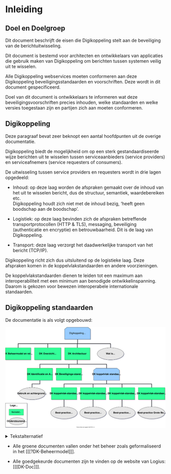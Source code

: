 # Inleiding

## Doel en Doelgroep

Dit document beschrijft de eisen die Digikoppeling stelt aan de beveiliging van de berichtuitwisseling.

Dit document is bestemd voor architecten en ontwikkelaars van applicaties die gebruik maken van Digikoppeling om berichten tussen systemen veilig uit te wisselen.

Alle Digikoppeling webservices moeten conformeren aan deze Digikoppeling beveiligingsstandaarden en voorschriften. Deze wordt in dit document gespecificeerd.

Doel van dit document is ontwikkelaars te informeren wat deze beveiligingsvoorschriften precies inhouden, welke standaarden en welke versies toegestaan zijn en partijen zich aan moeten conformeren.

## Digikoppeling 

Deze paragraaf bevat zeer beknopt een aantal hoofdpunten uit de overige documentatie.

Digikoppeling biedt de mogelijkheid om op een sterk gestandaardiseerde wijze berichten uit te wisselen tussen serviceaanbieders (service providers) en serviceafnemers (service requesters of consumers).

De uitwisseling tussen service providers en requesters wordt in drie lagen opgedeeld:

- Inhoud: op deze laag worden de afspraken gemaakt over de inhoud van het uit te wisselen bericht, dus de structuur, semantiek, waardebereiken etc.   
    Digikoppeling houdt zich niet met de inhoud bezig, ‘heeft geen boodschap aan de boodschap’.

- Logistiek: op deze laag bevinden zich de afspraken betreffende transportprotocollen (HTTP & TLS), messaging, beveiliging (authenticatie en encryptie) en betrouwbaarheid. Dit is de laag van Digikoppeling.

- Transport: deze laag verzorgt het daadwerkelijke transport van het bericht (TCP/IP).

Digikoppeling richt zich dus uitsluitend op de logistieke laag. Deze afspraken komen in de koppelvlakstandaarden en andere voorzieningen.

De koppelvlakstandaarden dienen te leiden tot een maximum aan interoperabiliteit met een minimum aan benodigde ontwikkelinspanning. Daarom is gekozen voor bewezen interoperabele internationale standaarden.

## Digikoppeling standaarden 

De documentatie is als volgt opgebouwd:

![Overzicht van de onderdelen van de Digikoppeling Standaard, de standaard is onderverdeeld in normatieve en ondersteunende onderdelen](media/DK_Specificatie_structuur.svg "Digikoppeling Standaard")

<details>
    <summary> Tekstalternatief </summary>
<ul>
	<li>Digikoppeling Standaard
		<ul>
			<li> <a href="https://gitdocumentatie.logius.nl/publicatie/dk/beheer/">DK Beheermodel en releasebeleid</a>* </li>
			<li> <a href="https://gitdocumentatie.logius.nl/publicatie/dk/actueel/">DK Overzicht Actuele Documentatie en Compliance</a>* </li>
			<li> <a href="https://gitdocumentatie.logius.nl/publicatie/dk/architectuur">DK Architectuur</a>*
				<ul>
					<li> <a href="https://gitdocumentatie.logius.nl/publicatie/dk/idauth/">DK Identificatie en Authenticatie</a>*
						<ul>
							<li><i> <a href="https://gitdocumentatie.logius.nl/publicatie/dk/gbachtcert/">Digikoppeling Gebruik en Achtergronden Certificaten</a></i>† </li>
						</ul>
					</li>
					<li> <a href="https://gitdocumentatie.logius.nl/publicatie/dk/beveilig/">DK Beveiligingsstandaarden en voorschriften</a>* </li>
					<li>Koppelvlakstandaarden
						<ul>
							<li> <a href="https://gitdocumentatie.logius.nl/publicatie/dk/wus/">DK Koppelvlakstandaard WUS</a>*
								<ul>
									<li><i><a href="https://gitdocumentatie.logius.nl/publicatie/dk/bpwus">Best-practice WUS</a></i>† </li>
								</ul>
							</li>
							<li> <a href="https://gitdocumentatie.logius.nl/publicatie/dk/ebms/">DK Koppelvlakstandaard ebMS2</a>*
								<ul>
									<li> <i><a href="https://gitdocumentatie.logius.nl/publicatie/dk/bpebms">Best-practice ebMS2</a></i>† </li>
								</ul>
							</li>
							<li> <a href="https://gitdocumentatie.logius.nl/publicatie/dk/gb/">DK Koppelvlakstandaard Grote Berichten</a>*
								<ul>
									<li> <i><a href="https://gitdocumentatie.logius.nl/publicatie/dk/bpgb">Best-practice Grote Berichten</a></i>†</li>
								</ul>
							</li>
						</ul>
					</li>
				</ul>
			</li>
			<li>
    <i><a href="https://gitdocumentatie.logius.nl/publicatie/dk/watisdk/">Wat is Digikoppeling</a></i>†
  </li>
		</ul>
	</li>
</ul>
<p>* Normatief document</p>
<p>† Ondersteunend document</p>
</details>

- Alle groene documenten vallen onder het beheer zoals geformaliseerd in het [[[?DK-Beheermodel]]].

- Alle goedgekeurde documenten zijn te vinden op de website van Logius: [[[DK-Doc]]].

  

